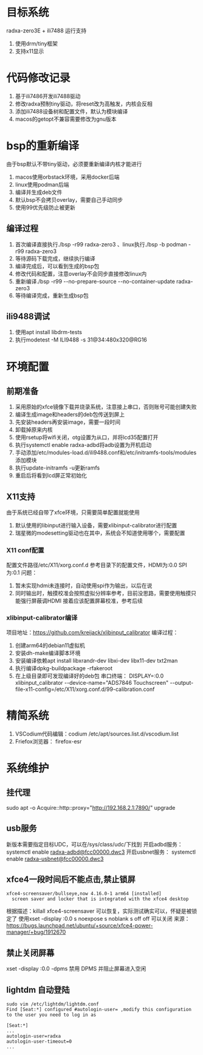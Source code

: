 # 目标系统
radxa-zero3E + ili7488 运行支持
1. 使用drm/tiny框架
2. 支持x11显示

# 代码修改记录
1. 基于ili7486开发ili7488驱动
2. 修改radxa预制tiny驱动，将reset改为高触发，内核会反相
3. 添加ili7488设备树和配置文件，默认为模块编译
4. macos的getopt不兼容需要修改为gnu版本

# bsp的重新编译
由于bsp默认不带tiny驱动，必须要重新编译内核才能进行
1. macos使用orbstack环境，采用docker后端
2. linux使用podman后端
3. 编译并生成deb文件
4. 默认bsp不会拷贝overlay，需要自己手动同步
5. 使用99优先级防止被更新

## 编译过程
1. 首次编译直接执行./bsp -r99 radxa-zero3 、linux执行./bsp -b podman -r99 radxa-zero3
2. 等待源码下载完成，继续执行编译
3. 编译完成后，可以看到生成的bsp包
4. 修改代码和配置，注意overlay不会同步直接修改linux内
5. 重新编译./bsp -r99  --no-prepare-source  --no-container-update radxa-zero3
6. 等待编译完成，重新生成bsp包

## ili9488调试
1. 使用apt install libdrm-tests
2. 执行modetest -M ILI9488 -s 31@34:480x320@RG16

# 环境配置
## 前期准备
1. 采用原始的xfce镜像下载并烧录系统，注意接上串口，否则账号可能创建失败
2. 编译生成image和headers的deb包传送到屏上
3. 先安装headers再安装image，需要一段时间
4. 卸载掉原来内核
5. 使用rsetup将wifi关闭，otg设置为从口，并将lcd35配置打开
6. 执行systemctl enable radxa-adbd将adb设置为开机启动
7. 手动添加/etc/modules-load.d/ili9488.conf和/etc/initramfs-tools/modules添加模块
8. 执行update-initramfs -u更新ramfs
9. 重启后将看到lcd屏正常初始化

## X11支持
由于系统已经自带了xfce环境，只需要简单配置就能使用
1. 默认使用的libinput进行输入设备，需要xlibinput-calibrator进行配置
2. 瑞星微的modesetting驱动也在其中，系统会不知道使用哪个，需要配置

### X11 conf配置
配置文件路径/etc/X11/xorg.conf.d
参考目录下的配置文件，HDMI为:0.0 SPI为:0.1
问题：
1. 暂未实现hdmi未连接时，自动使用spi作为输出，以后在说
2. 同时输出时，触摸校准会按照虚拟分辨率参考，目前没思路，需要使用触摸只能强行屏蔽调HDMI
接着应该配置屏幕校准，参考后续

### xlibinput-calibrator编译
项目地址：https://github.com/kreijack/xlibinput_calibrator
编译过程：
1. 创建arm64的debian11虚拟机
2. 安装dh-make编译脚本环境
3. 安装编译依赖apt install libxrandr-dev libxi-dev libx11-dev txt2man
4. 执行编译dpkg-buildpackage -rfakeroot
5. 在上级目录即可发现编译好的deb包
串口终端：
DISPLAY=:0.0 xlibinput_calibrator --device-name="ADS7846 Touchscreen" --output-file-x11-config=/etc/X11/xorg.conf.d/99-calibration.conf

# 精简系统
1. VSCodium代码编辑：codium /etc/apt/sources.list.d/vscodium.list
2. Friefox浏览器： firefox-esr

# 系统维护
## 挂代理
sudo apt -o Acquire::http::proxy="http://192.168.2.1:7890/" upgrade
## usb服务
新版本需要指定目标UDC，可以在/sys/class/udc/下找到
开启adbd服务：
systemctl enable radxa-adbd@fcc00000.dwc3
开启usbnet服务：
systemctl enable radxa-usbnet@fcc00000.dwc3
## xfce4一段时间后不能点击,禁止锁屏
```
xfce4-screensaver/bullseye,now 4.16.0-1 arm64 [installed]
  screen saver and locker that is integrated with the xfce4 desktop

```
根据描述：killall xfce4-screensaver 可以恢复，实际测试确实可以，怀疑是被锁定了
使用xset -display :0.0 s noexpose s noblank s off off 可以关闭
来源：
https://bugs.launchpad.net/ubuntu/+source/xfce4-power-manager/+bug/1912670

## 禁止关闭屏幕
xset -display :0.0 -dpms	禁用 DPMS 并阻止屏幕进入空闲

## lightdm 自动登陆
```
sudo vim /etc/lightdm/lightdm.conf
Find [Seat:*] configured #autologin-user= ,modify this configuration to the user you need to log in as

[Seat:*]
...
autologin-user=radxa
autologin-user-timeout=0
...
```